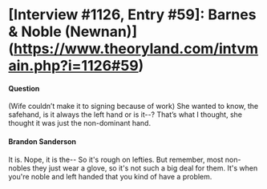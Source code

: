 # [Interview #1126, Entry #59]: Barnes & Noble (Newnan)](https://www.theoryland.com/intvmain.php?i=1126#59)

#### Question

(Wife couldn’t make it to signing because of work) She wanted to know, the safehand, is it always the left hand or is it--?
That’s what I thought, she thought it was just the non-dominant hand.

#### Brandon Sanderson

It is.
Nope, it is the-- So it's rough on lefties. But remember, most non-nobles they just wear a glove, so it's not such a big deal for them. It's when you're noble and left handed that you kind of have a problem.

